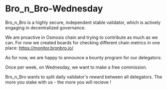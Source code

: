 # Bro_n_Bro-Wednesday

Bro_n_Bro is a highly secure, independent  stable validator, which is actively engaging in decentralized governance.

We are proactive in Osmosis chain and trying to contribute as much as we can.
For now we created boards for checking different chain metrics in one place: https://monitor.bronbro.io/

As for now, we are happy to announce a bounty program for our delegators:

Once per week, on Wednesday, we want to make a free commission.

Bro_n_Bro wants to split daily validator's reward between all delegators. The more you stake with us - the more you will recieve !

